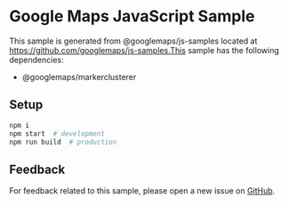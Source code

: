 # Google Maps JavaScript Sample

This sample is generated from @googlemaps/js-samples located at
https://github.com/googlemaps/js-samples.This sample has the following dependencies:

- @googlemaps/markerclusterer

## Setup

```sh
npm i
npm start  # development
npm run build  # production
```

## Feedback

For feedback related to this sample, please open a new issue on
[GitHub](https://github.com/googlemaps/js-samples/issues).

